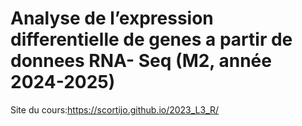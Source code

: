 # Analyse de l’expression differentielle de genes a partir de donnees RNA- Seq (M2, année 2024-2025)

Site du cours:https://scortijo.github.io/2023_L3_R/

